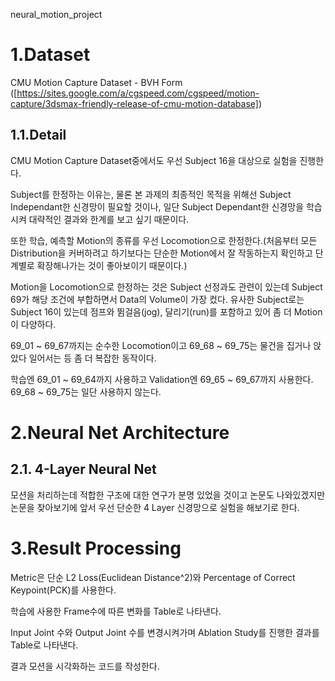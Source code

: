 neural_motion_project

# 1.Dataset
CMU Motion Capture Dataset - BVH Form
([https://sites.google.com/a/cgspeed.com/cgspeed/motion-capture/3dsmax-friendly-release-of-cmu-motion-database])

## 1.1.Detail
CMU Motion Capture Dataset중에서도 우선 Subject 16을 대상으로 실험을 진행한다.



Subject를 한정하는 이유는, 물론 본 과제의 최종적인 목적을 위해선 Subject Independant한 신경망이 필요할 것이나, 일단 Subject Dependant한 신경망을 학습시켜 대략적인 결과와 한계를 보고 싶기 때문이다.



또한 학습, 예측할 Motion의 종류를 우선 Locomotion으로 한정한다.(처음부터 모든 Distribution을 커버하려고 하기보다는 단순한 Motion에서 잘 작동하는지 확인하고 단계별로 확장해나가는 것이 좋아보이기 때문이다.)



Motion을 Locomotion으로 한정하는 것은 Subject 선정과도 관련이 있는데 Subject 69가 해당 조건에 부합하면서 Data의 Volume이 가장 컸다. 유사한 Subject로는 Subject 16이 있는데 점프와 뜀걸음(jog), 달리기(run)를 포함하고 있어 좀 더 Motion이 다양하다.



69_01 ~ 69_67까지는 순수한 Locomotion이고 69_68 ~ 69_75는 물건을 집거나 앉았다 일어서는 등 좀 더 복잡한 동작이다.



학습엔 69_01 ~ 69_64까지 사용하고 Validation엔 69_65 ~ 69_67까지 사용한다. 69_68 ~ 69_75는 일단 사용하지 않는다.





# 2.Neural Net Architecture

## 2.1. 4-Layer Neural Net
모션을 처리하는데 적합한 구조에 대한 연구가 분명 있었을 것이고 논문도 나와있겠지만 논문을 찾아보기에 앞서 우선 단순한 4 Layer 신경망으로 실험을 해보기로 한다.



# 3.Result Processing
Metric은 단순 L2 Loss(Euclidean Distance^2)와 Percentage of Correct Keypoint(PCK)를 사용한다.



학습에 사용한 Frame수에 따른 변화를 Table로 나타낸다.



Input Joint 수와 Output Joint 수를 변경시켜가며 Ablation Study를 진행한 결과를 Table로 나타낸다.



결과 모션을 시각화하는 코드를 작성한다.
